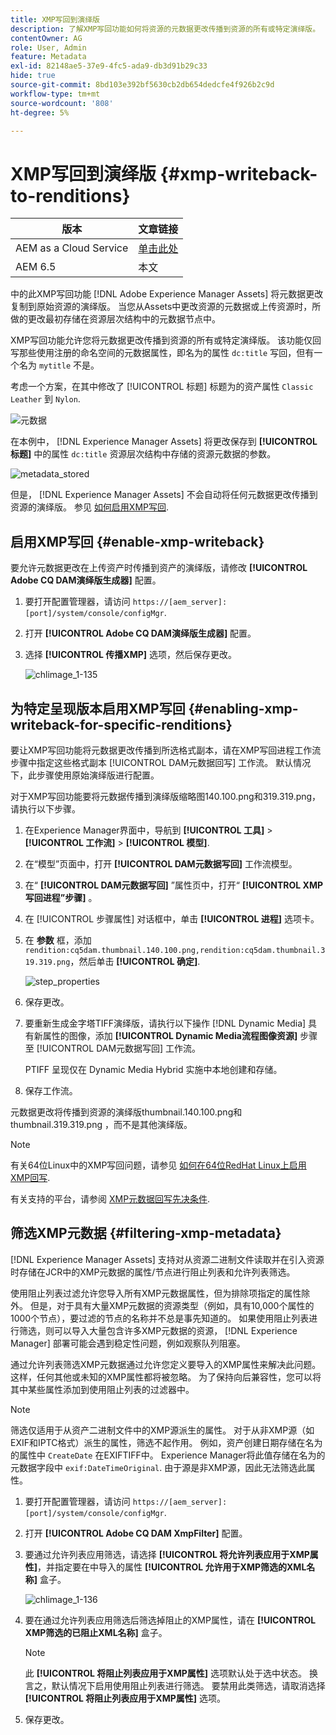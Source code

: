 ```yaml
---
title: XMP写回到演绎版
description: 了解XMP写回功能如何将资源的元数据更改传播到资源的所有或特定演绎版。
contentOwner: AG
role: User, Admin
feature: Metadata
exl-id: 82148ae5-37e9-4fc5-ada9-db3d91b29c33
hide: true
source-git-commit: 8bd103e392bf5630cb2db654dedcfe4f926b2c9d
workflow-type: tm+mt
source-wordcount: '808'
ht-degree: 5%

---
```


# XMP写回到演绎版 {#xmp-writeback-to-renditions}

| 版本 | 文章链接 |
| -------- | ---------------------------- |
| AEM as a Cloud Service | [单击此处](https://experienceleague.adobe.com/docs/experience-manager-cloud-service/content/assets/admin/xmp-metadata.html?lang=en) |
| AEM 6.5 | 本文 |

中的此XMP写回功能 [!DNL Adobe Experience Manager Assets] 将元数据更改复制到原始资源的演绎版。 当您从Assets中更改资源的元数据或上传资源时，所做的更改最初存储在资源层次结构中的元数据节点中。

XMP写回功能允许您将元数据更改传播到资源的所有或特定演绎版。 该功能仅回写那些使用注册的命名空间的元数据属性，即名为的属性 `dc:title` 写回，但有一个名为 `mytitle` 不是。

考虑一个方案，在其中修改了 [!UICONTROL 标题] 标题为的资产属性 `Classic Leather` 到 `Nylon`.

![元数据](assets/metadata.png)

在本例中， [!DNL Experience Manager Assets] 将更改保存到 **[!UICONTROL 标题]** 中的属性 `dc:title` 资源层次结构中存储的资源元数据的参数。

![metadata_stored](assets/metadata_stored.png)

但是， [!DNL Experience Manager Assets] 不会自动将任何元数据更改传播到资源的演绎版。 参见 [如何启用XMP写回](#enable-xmp-writeback).

## 启用XMP写回 {#enable-xmp-writeback}

要允许元数据更改在上传资产时传播到资产的演绎版，请修改 **[!UICONTROL Adobe CQ DAM演绎版生成器]** 配置。

1. 要打开配置管理器，请访问 `https://[aem_server]:[port]/system/console/configMgr`.
1. 打开 **[!UICONTROL Adobe CQ DAM演绎版生成器]** 配置。
1. 选择 **[!UICONTROL 传播XMP]** 选项，然后保存更改。

   ![chlimage_1-135](assets/chlimage_1-346.png)

## 为特定呈现版本启用XMP写回 {#enabling-xmp-writeback-for-specific-renditions}

要让XMP写回功能将元数据更改传播到所选格式副本，请在XMP写回进程工作流步骤中指定这些格式副本 [!UICONTROL DAM元数据回写] 工作流。 默认情况下，此步骤使用原始演绎版进行配置。

对于XMP写回功能要将元数据传播到演绎版缩略图140.100.png和319.319.png，请执行以下步骤。

1. 在Experience Manager界面中，导航到 **[!UICONTROL 工具]** > **[!UICONTROL 工作流]** > **[!UICONTROL 模型]**.
1. 在“模型”页面中，打开 **[!UICONTROL DAM元数据写回]** 工作流模型。
1. 在“ **[!UICONTROL DAM元数据写回]** ”属性页中，打开“ **[!UICONTROL XMP写回进程”步骤]** 。
1. 在 [!UICONTROL 步骤属性] 对话框中，单击 **[!UICONTROL 进程]** 选项卡。
1. 在 **参数** 框，添加 `rendition:cq5dam.thumbnail.140.100.png,rendition:cq5dam.thumbnail.319.319.png`，然后单击 **[!UICONTROL 确定]**.

   ![step_properties](assets/step_properties.png)

1. 保存更改。
1. 要重新生成金字塔TIFF演绎版，请执行以下操作 [!DNL Dynamic Media] 具有新属性的图像，添加 **[!UICONTROL Dynamic Media流程图像资源]** 步骤至 [!UICONTROL DAM元数据写回] 工作流。

   PTIFF 呈现仅在 Dynamic Media Hybrid 实施中本地创建和存储。

1. 保存工作流。

元数据更改将传播到资源的演绎版thumbnail.140.100.png和thumbnail.319.319.png ，而不是其他演绎版。

>[!NOTE]
>
>有关64位Linux中的XMP写回问题，请参见 [如何在64位RedHat Linux上启用XMP回写](https://helpx.adobe.com/experience-manager/kb/enable-xmp-write-back-64-bit-redhat.html).
>
>有关支持的平台，请参阅 [XMP元数据回写先决条件](/help/sites-deploying/technical-requirements.md#requirements-for-aem-assets-xmp-metadata-write-back).

## 筛选XMP元数据 {#filtering-xmp-metadata}

[!DNL Experience Manager Assets] 支持对从资源二进制文件读取并在引入资源时存储在JCR中的XMP元数据的属性/节点进行阻止列表和允许列表筛选。

使用阻止列表过滤允许您导入所有XMP元数据属性，但为排除项指定的属性除外。 但是，对于具有大量XMP元数据的资源类型（例如，具有10,000个属性的1000个节点），要过滤的节点的名称并不总是事先知道的。 如果使用阻止列表进行筛选，则可以导入大量包含许多XMP元数据的资源， [!DNL Experience Manager] 部署可能会遇到稳定性问题，例如观察队列阻塞。

通过允许列表筛选XMP元数据通过允许您定义要导入的XMP属性来解决此问题。 这样，任何其他或未知的XMP属性都将被忽略。 为了保持向后兼容性，您可以将其中某些属性添加到使用阻止列表的过滤器中。

>[!NOTE]
>
>筛选仅适用于从资产二进制文件中的XMP源派生的属性。 对于从非XMP源（如EXIF和IPTC格式）派生的属性，筛选不起作用。 例如，资产创建日期存储在名为的属性中 `CreateDate` 在EXIFTIFF中。 Experience Manager将此值存储在名为的元数据字段中 `exif:DateTimeOriginal`. 由于源是非XMP源，因此无法筛选此属性。

1. 要打开配置管理器，请访问 `https://[aem_server]:[port]/system/console/configMgr`.
1. 打开 **[!UICONTROL Adobe CQ DAM XmpFilter]** 配置。
1. 要通过允许列表应用筛选，请选择 **[!UICONTROL 将允许列表应用于XMP属性]**，并指定要在中导入的属性 **[!UICONTROL 允许用于XMP筛选的XML名称]** 盒子。

   ![chlimage_1-136](assets/chlimage_1-347.png)

1. 要在通过允许列表应用筛选后筛选掉阻止的XMP属性，请在 **[!UICONTROL XMP筛选的已阻止XML名称]** 盒子。

   >[!NOTE]
   >
   >此 **[!UICONTROL 将阻止列表应用于XMP属性]** 选项默认处于选中状态。 换言之，默认情况下启用使用阻止列表进行筛选。 要禁用此类筛选，请取消选择 **[!UICONTROL 将阻止列表应用于XMP属性]** 选项。

1. 保存更改。
